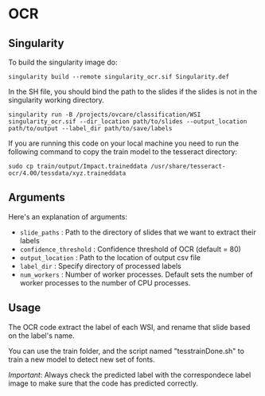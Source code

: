 # OCR

## Singularity
To build the singularity image do:

```
singularity build --remote singularity_ocr.sif Singularity.def
```

In the SH file, you should bind the path to the slides if the slides is not in the singularity working directory.

```
singularity run -B /projects/ovcare/classification/WSI singularity_ocr.sif --dir_location path/to/slides --output_location path/to/output --label_dir path/to/save/labels
```
If you are running this code on your local machine you need to run the following command to copy the train model to the tesseract directory:
```
sudo cp train/output/Impact.traineddata /usr/share/tesseract-ocr/4.00/tessdata/xyz.traineddata
```
## Arguments
Here's an explanation of arguments:

  - `slide_paths` : Path to the directory of slides that we want to extract their labels
  - `confidence_threshold` : Confidence threshold of OCR (default = 80)
  - `output_location` : Path to the location of output csv file
  - `label_dir` : Specify directory of processed labels
  - `num_workers` : Number of worker processes. Default sets the number of worker processes to the number of CPU processes.


## Usage

The OCR code extract the label of each WSI, and rename that slide based on the label's name. 

You can use the train folder, and the script named "tesstrainDone.sh" to train a new model to detect new set of fonts.

*Important*: Always check the predicted label with the correspondece label image to make sure that the code has predicted correctly.   

